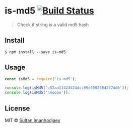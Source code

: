 # is-md5 [![Build Status](https://travis-ci.org/imanhodjaev/is-md5.svg?branch=master)](https://travis-ci.org/imanhodjaev/is-md5)

> Check if string is a valid md5 hash


## Install

```
$ npm install --save is-md5
```


## Usage

```js
const isMd5 = require('is-md5');

console.log(isMd5('c52aa11424524dcc59d3502354257dd6'));
console.log(isMd5('nooooo'));
```


## License

MIT © [Sultan Imanhodjaev](http://github.com/imanhodjaev)

